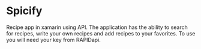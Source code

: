 # Spicify
Recipe app in xamarin using API. The application has the ability to search for recipes, write your own recipes and add recipes to your favorites. To use you will need your key from RAPIDapi.
